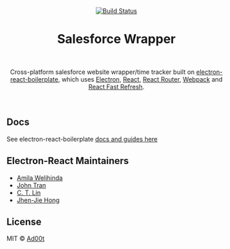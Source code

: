 <div align="center">
  <a href="https://travis-ci.com/Ad00t3/salesforce-wrapper">
    <img alt="Build Status" src="https://travis-ci.com/Ad00t3/salesforce-wrapper.svg?branch=prod">
  </a>

  <br>

  <h1>Salesforce Wrapper</h1>

  <br>

  <p>
    Cross-platform salesforce website wrapper/time tracker built on <a href="https://github.com/electron-react-boilerplate/electron-react-boilerplate">electron-react-boilerplate</a>, which uses <a href="https://electron.atom.io/">Electron</a>, <a href="https://facebook.github.io/react/">React</a>, <a href="https://github.com/reactjs/react-router">React Router</a>, <a href="https://webpack.js.org/">Webpack</a> and <a href="https://www.npmjs.com/package/react-refresh">React Fast Refresh</a>.
  </p>
</div>

<br>

## Docs

See electron-react-boilerplate [docs and guides here](https://electron-react-boilerplate.js.org/docs/installation)

## Electron-React Maintainers

- [Amila Welihinda](https://github.com/amilajack)
- [John Tran](https://github.com/jooohhn)
- [C. T. Lin](https://github.com/chentsulin)
- [Jhen-Jie Hong](https://github.com/jhen0409)

## License

MIT © [Ad00t](https://github.com/Ad00t)
